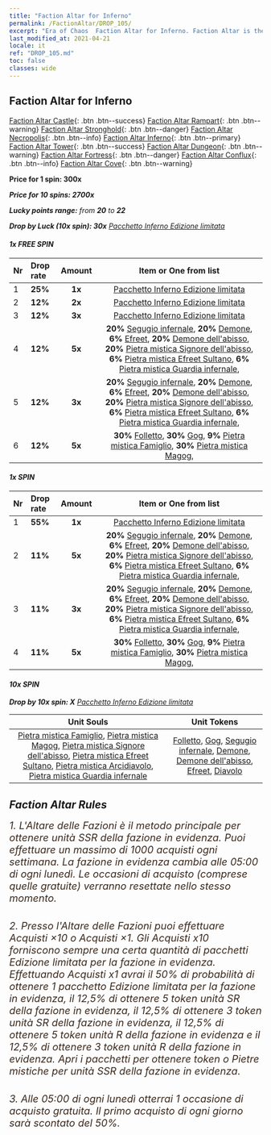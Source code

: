 ```yaml
---
title: "Faction Altar for Inferno"
permalink: /FactionAltar/DROP_105/
excerpt: "Era of Chaos  Faction Altar for Inferno. Faction Altar is the primary method for obtaining SSR units from the popular faction. Limited to 1,000 purchases each week. The popular faction changes at 05:00 every Monday. Purchase attempts and free purchase attempts will also reset then."
last_modified_at: 2021-04-21
locale: it
ref: "DROP_105.md"
toc: false
classes: wide
---
```


##  Faction Altar for **Inferno**

  [Faction Altar Castle](/it/FactionAltar/DROP_101/){: .btn .btn--success} [Faction Altar Rampart](/it/FactionAltar/DROP_102/){: .btn .btn--warning} [Faction Altar Stronghold](/it/FactionAltar/DROP_103/){: .btn .btn--danger} [Faction Altar Necropolis](/it/FactionAltar/DROP_104/){: .btn .btn--info} [Faction Altar Inferno](/it/FactionAltar/DROP_105/){: .btn .btn--primary} [Faction Altar Tower](/it/FactionAltar/DROP_106/){: .btn .btn--success} [Faction Altar Dungeon](/it/FactionAltar/DROP_107/){: .btn .btn--warning} [Faction Altar Fortress](/it/FactionAltar/DROP_108/){: .btn .btn--danger} [Faction Altar Conflux](/it/FactionAltar/DROP_109/){: .btn .btn--info} [Faction Altar Cove](/it/FactionAltar/DROP_112/){: .btn .btn--warning} 

  **Price for 1 spin: 300x** <i class="fas fa-gem"/>

  **Price for 10 spins: 2700x** <i class="fas fa-gem"/>

  **Lucky points range:** from **20** to **22**

  **Drop by Luck (10x spin): 30x** [Pacchetto Inferno Edizione limitata](/it/Items/con_2104/)

####  1x FREE SPIN 

  |    Nr    |  Drop rate  |  Amount   |   Item or One from list  |
  |:---------|:------------|:---------:|:------------------------:|
  | 1 | **25%** | **1x** | [Pacchetto Inferno Edizione limitata](/it/Items/con_2104/) |
  | 2 | **12%** | **2x** | [Pacchetto Inferno Edizione limitata](/it/Items/con_2104/) |
  | 3 | **12%** | **3x** | [Pacchetto Inferno Edizione limitata](/it/Items/con_2104/) |
  | 4 | **12%** | **5x** |  **20%** [Segugio infernale](/it/Items/unt_228/),  **20%** [Demone](/it/Items/unt_229/),  **6%** [Efreet](/it/Items/unt_231/),  **20%** [Demone dell'abisso](/it/Items/unt_230/),  **20%** [Pietra mistica Signore dell'abisso](/it/Items/unt_316/),  **6%** [Pietra mistica Efreet Sultano](/it/Items/unt_317/),  **6%** [Pietra mistica Guardia infernale](/it/Items/unt_315/),  |
  | 5 | **12%** | **3x** |  **20%** [Segugio infernale](/it/Items/unt_228/),  **20%** [Demone](/it/Items/unt_229/),  **6%** [Efreet](/it/Items/unt_231/),  **20%** [Demone dell'abisso](/it/Items/unt_230/),  **20%** [Pietra mistica Signore dell'abisso](/it/Items/unt_316/),  **6%** [Pietra mistica Efreet Sultano](/it/Items/unt_317/),  **6%** [Pietra mistica Guardia infernale](/it/Items/unt_315/),  |
  | 6 | **12%** | **5x** |  **30%** [Folletto](/it/Items/unt_226/),  **30%** [Gog](/it/Items/unt_227/),  **9%** [Pietra mistica Famiglio](/it/Items/unt_313/),  **30%** [Pietra mistica Magog](/it/Items/unt_314/),  |


####  1x SPIN 

  |    Nr    |  Drop rate  |  Amount   |   Item or One from list  |
  |:---------|:------------|:---------:|:------------------------:|
  | 1 | **55%** | **1x** | [Pacchetto Inferno Edizione limitata](/it/Items/con_2104/) |
  | 2 | **11%** | **5x** |  **20%** [Segugio infernale](/it/Items/unt_228/),  **20%** [Demone](/it/Items/unt_229/),  **6%** [Efreet](/it/Items/unt_231/),  **20%** [Demone dell'abisso](/it/Items/unt_230/),  **20%** [Pietra mistica Signore dell'abisso](/it/Items/unt_316/),  **6%** [Pietra mistica Efreet Sultano](/it/Items/unt_317/),  **6%** [Pietra mistica Guardia infernale](/it/Items/unt_315/),  |
  | 3 | **11%** | **3x** |  **20%** [Segugio infernale](/it/Items/unt_228/),  **20%** [Demone](/it/Items/unt_229/),  **6%** [Efreet](/it/Items/unt_231/),  **20%** [Demone dell'abisso](/it/Items/unt_230/),  **20%** [Pietra mistica Signore dell'abisso](/it/Items/unt_316/),  **6%** [Pietra mistica Efreet Sultano](/it/Items/unt_317/),  **6%** [Pietra mistica Guardia infernale](/it/Items/unt_315/),  |
  | 4 | **11%** | **5x** |  **30%** [Folletto](/it/Items/unt_226/),  **30%** [Gog](/it/Items/unt_227/),  **9%** [Pietra mistica Famiglio](/it/Items/unt_313/),  **30%** [Pietra mistica Magog](/it/Items/unt_314/),  |


####  10x SPIN 

  **Drop by 10x spin: X** [Pacchetto Inferno Edizione limitata](/it/Items/con_2104/)

  |    Unit Souls    |  Unit Tokens  |
  |:----------------:|:-------------:|
  | [Pietra mistica Famiglio](/it/Items/unt_313/), [Pietra mistica Magog](/it/Items/unt_314/), [Pietra mistica Signore dell'abisso](/it/Items/unt_316/), [Pietra mistica Efreet Sultano](/it/Items/unt_317/), [Pietra mistica Arcidiavolo](/it/Items/unt_318/), [Pietra mistica Guardia infernale](/it/Items/unt_315/) | [Folletto](/it/Items/unt_226/), [Gog](/it/Items/unt_227/), [Segugio infernale](/it/Items/unt_228/), [Demone](/it/Items/unt_229/), [Demone dell'abisso](/it/Items/unt_230/), [Efreet](/it/Items/unt_231/), [Diavolo](/it/Items/unt_232/) |



## Faction Altar Rules

  <span style="color: #3c2a1e;font-size:20px">1. L'Altare delle Fazioni è il metodo principale per ottenere unità SSR della fazione in evidenza. Puoi effettuare un massimo di 1000 acquisti ogni settimana. La fazione in evidenza cambia alle 05:00 di ogni lunedì. Le occasioni di acquisto (comprese quelle gratuite) verranno resettate nello stesso momento.</span><br/>

<br/>  <span style="color: #3c2a1e;font-size:20px">2. Presso l'Altare delle Fazioni puoi effettuare Acquisti ×10 o Acquisti ×1. Gli Acquisti x10 forniscono sempre una certa quantità di pacchetti Edizione limitata per la fazione in evidenza. Effettuando Acquisti x1 avrai il 50% di probabilità di ottenere 1 pacchetto Edizione limitata per la fazione in evidenza, il 12,5% di ottenere 5 token unità SR della fazione in evidenza, il 12,5% di ottenere 3 token unità SR della fazione in evidenza, il 12,5% di ottenere 5 token unità R della fazione in evidenza e il 12,5% di ottenere 3 token unità R della fazione in evidenza. Apri i pacchetti per ottenere token o Pietre mistiche per unità SSR della fazione in evidenza.</span>

<br/>  <span style="color: #3c2a1e;font-size:20px">3. Alle 05:00 di ogni lunedì otterrai 1 occasione di acquisto gratuita. Il primo acquisto di ogni giorno sarà scontato del 50%.</span><br/>

<br/>